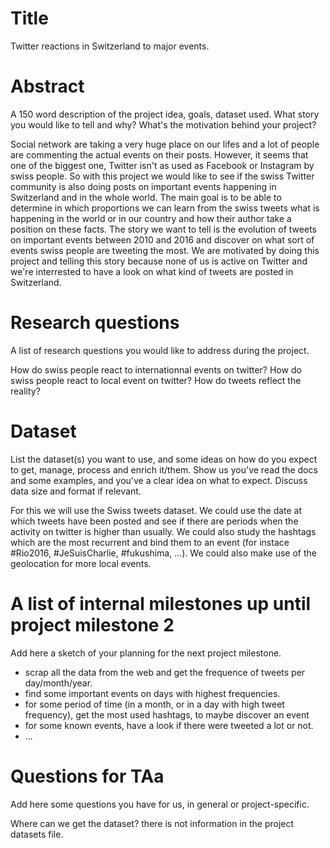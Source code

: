 # Title
Twitter reactions in Switzerland to major events.

# Abstract
A 150 word description of the project idea, goals, dataset used. What story you would like to tell and why? What's the motivation behind your project?

Social network are taking a very huge place on our lifes and a lot of people are commenting the actual events on their posts. However, it seems that one of the biggest one, Twitter isn't as used as Facebook or Instagram by swiss people. So with this project we would like to see if the swiss Twitter community is also doing posts on important events happening in Switzerland and in the whole world. The main goal is to be able to determine in which proportions we can learn from the swiss tweets what is happening in the world or in our country and how their author take a position on these facts. The story we want to tell is the evolution of tweets on important events between 2010 and 2016 and discover on what sort of events swiss people are tweeting the most. We are motivated by doing this project and telling this story because none of us is active on Twitter and we're interrested to have a look on what kind of tweets are posted in Switzerland.

# Research questions
A list of research questions you would like to address during the project.

How do swiss people react to internationnal events on twitter?
How do swiss people react to local event on twitter?
How do tweets reflect the reality? 

# Dataset
List the dataset(s) you want to use, and some ideas on how do you expect to get, manage, process and enrich it/them. Show us you've read the docs and some examples, and you've a clear idea on what to expect. Discuss data size and format if relevant.

For this we will use the Swiss tweets dataset. We could use the date at which tweets have been posted and see if there are periods when the activity on twitter is higher than usually. We could also study the hashtags which are the most recurrent and bind them to an event (for instace #Rio2016, #JeSuisCharlie, #fukushima, ...). We could also make use of the geolocation for more local events.

# A list of internal milestones up until project milestone 2
Add here a sketch of your planning for the next project milestone.

- scrap all the data from the web and get the frequence of tweets per day/month/year.
- find some important events on days with highest frequencies.
- for some period of time (in a month, or in a day with high tweet frequency), get the most used hashtags, to maybe discover an event
- for some known events, have a look if there were tweeted a lot or not.
- ...

# Questions for TAa
Add here some questions you have for us, in general or project-specific.

Where can we get the dataset? there is not information in the project datasets file.
